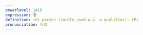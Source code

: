 ```yaml
---
powerlevel: 1416
expression: 者
definition: (n) person (rarely used w.o. a qualifier); (P)
pronunciation: もの
---
```

